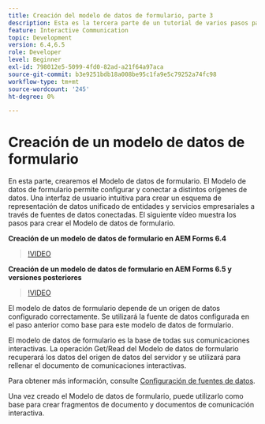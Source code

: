 ```yaml
---
title: Creación del modelo de datos de formulario, parte 3
description: Esta es la tercera parte de un tutorial de varios pasos para crear su primer documento interactivo de comunicaciones. En esta parte, crearemos el Modelo de datos de formulario. El modelo de datos de formulario le permite configurar y conectar a distintos orígenes de datos. Proporciona una interfaz de usuario intuitiva para crear un esquema de representación de datos unificado de entidades y servicios empresariales en todos los orígenes de datos conectados. El siguiente vídeo recorre los pasos para crear el modelo de datos de formulario.
feature: Interactive Communication
topic: Development
version: 6.4,6.5
role: Developer
level: Beginner
exl-id: 798012e5-5099-4fd0-82ad-a21f64a97aca
source-git-commit: b3e9251bdb18a008be95c1fa9e5c79252a74fc98
workflow-type: tm+mt
source-wordcount: '245'
ht-degree: 0%

---
```


# Creación de un modelo de datos de formulario

En esta parte, crearemos el Modelo de datos de formulario. El Modelo de datos de formulario permite configurar y conectar a distintos orígenes de datos. Una interfaz de usuario intuitiva para crear un esquema de representación de datos unificado de entidades y servicios empresariales a través de fuentes de datos conectadas. El siguiente vídeo muestra los pasos para crear el Modelo de datos de formulario.

**Creación de un modelo de datos de formulario en AEM Forms 6.4**

>[!VIDEO](https://video.tv.adobe.com/v/27763?quality=12&learn=on)

**Creación de un modelo de datos de formulario en AEM Forms 6.5 y versiones posteriores**

>[!VIDEO](https://video.tv.adobe.com/v/27765?quality=12&learn=on)

El modelo de datos de formulario depende de un origen de datos configurado correctamente. Se utilizará la fuente de datos configurada en el paso anterior como base para este modelo de datos de formulario.

El modelo de datos de formulario es la base de todas sus comunicaciones interactivas. La operación Get/Read del Modelo de datos de formulario recuperará los datos del origen de datos del servidor y se utilizará para rellenar el documento de comunicaciones interactivas.

Para obtener más información, consulte [Configuración de fuentes de datos](parttwo.md).

Una vez creado el Modelo de datos de formulario, puede utilizarlo como base para crear fragmentos de documento y documentos de comunicación interactiva.
